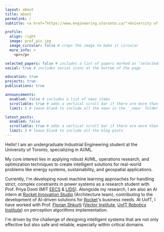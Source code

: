 ```yaml
---
layout: about
title: about
permalink: /
subtitle: <a href="https://www.engineering.utoronto.ca/">University of Toronto</a>. 

profile:
  align: right
  image: prof_pic.jpg
  image_circular: false # crops the image to make it circular
  more_info: >
    <p></p>

selected_papers: false # includes a list of papers marked as "selected={true}"
social: true # includes social icons at the bottom of the page

education: true
projects: true
publications: true

announcements:
  enabled: false # includes a list of news items
  scrollable: true # adds a vertical scroll bar if there are more than 3 news items
  limit: 5 # leave blank to include all the news in the `_news` folder

latest_posts:
  enabled: false
  scrollable: true # adds a vertical scroll bar if there are more than 3 new posts items
  limit: 3 # leave blank to include all the blog posts
---
```


Hello! I am an undergraduate Industrial Engineering student at the University of Toronto, specializing in AI/ML.

My core interest lies in applying robust AI/ML, operations research, and optimization techniques to create intelligent solutions for real-world problems like energy systems, sustainability, and geospatial applications.

Currently, I'm developing novel machine learning approaches for handling strict, complex constraints in power systems as a research student with Prof. Priya Donti (MIT <a href="https://www.eecs.mit.edu/">EECS</a> & <a href="https://lids.mit.edu/">LIDS</a>). Alongside my research, I am also an AI intern at <a href="https://rocketinnovationstudio.ca/">Rocket Innovation Studio</a> (Architecture team), contributing to the development of AI-driven solutions for <a href="https://rocketmortgage.ca/">Rocket</a>'s business needs. At UofT, I have worked with Prof. <a href="https://www.cs.toronto.edu/~florian/">Florian Shkurti</a> (<a href="https://vectorinstitute.ai/">Vector Institute</a>, <a href="https://robotics.utoronto.ca/">UofT Robotics Institute</a>) on perception algorithms implementation.

I'm driven by the challenge of designing intelligent systems that are not only effective but also safe and reliable, especially within critical domains.